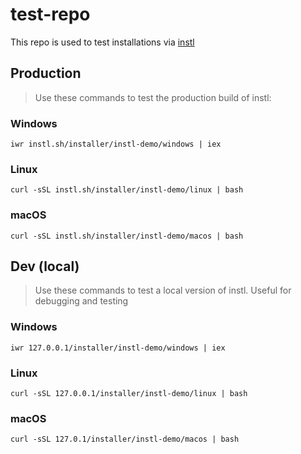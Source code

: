 # test-repo

This repo is used to test installations via [instl](https://github.com/installer/instl)

## Production

> Use these commands to test the production build of instl:

### Windows

```
iwr instl.sh/installer/instl-demo/windows | iex
```

### Linux

```
curl -sSL instl.sh/installer/instl-demo/linux | bash
```

### macOS

```
curl -sSL instl.sh/installer/instl-demo/macos | bash
```

## Dev (local)

> Use these commands to test a local version of instl.
> Useful for debugging and testing

### Windows

```
iwr 127.0.0.1/installer/instl-demo/windows | iex
```

### Linux

```
curl -sSL 127.0.0.1/installer/instl-demo/linux | bash
```

### macOS

```
curl -sSL 127.0.1/installer/instl-demo/macos | bash
```
